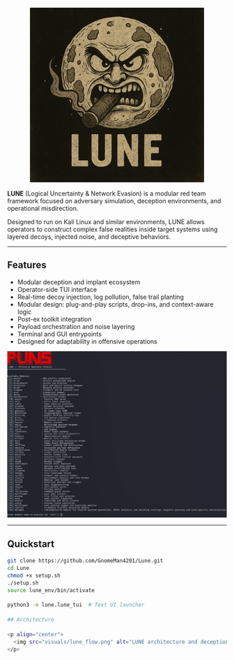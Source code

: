 <p align="center">
  <img src="lune/assets/lune-banner.png" alt="LUNE Logo" width="400"/>
</p>

**LUNE** (Logical Uncertainty & Network Evasion) is a modular red team framework focused on adversary simulation, deception environments, and operational misdirection.

Designed to run on Kali Linux and similar environments, LUNE allows operators to construct complex false realities inside target systems using layered decoys, injected noise, and deceptive behaviors.

---

## Features

- Modular deception and implant ecosystem
- Operator-side TUI interface
- Real-time decoy injection, log pollution, false trail planting
- Modular design: plug-and-play scripts, drop-ins, and context-aware logic
- Post-ex toolkit integration
- Payload orchestration and noise layering
- Terminal and GUI entrypoints
- Designed for adaptability in offensive operations

<p align="center">
  <img src="lune/assets/gitpic.png" alt="LUNE Operator Console Screenshot" width="700"/>
</p>

---

## Quickstart

```bash
git clone https://github.com/GnomeMan4201/Lune.git
cd Lune
chmod +x setup.sh
./setup.sh
source lune_env/bin/activate

python3 -m lune.lune_tui  # Text UI launcher

## Architecture

<p align="center">
  <img src="visuals/lune_flow.png" alt="LUNE architecture and deception flow" width="800"/>
</p>
